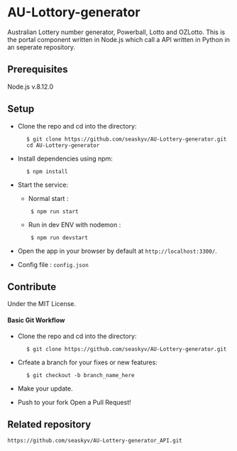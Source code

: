 # AU-Lottory-generator
Australian Lottery number generator, Powerball, Lotto and OZLotto.
This is the portal component written in Node.js which call a API written in Python in an seperate repository.

## Prerequisites
Node.js v.8.12.0

## Setup

- Clone the repo and cd into the directory:

```
      $ git clone https://github.com/seaskyv/AU-Lottery-generator.git
      cd AU-Lottery-generator
```
- Install dependencies using npm:

```
      $ npm install
```
- Start the service:
  - Normal start :
  ```
      $ npm run start
  
  ```
  - Run in dev ENV with nodemon :

  ```  
      $ npm run devstart
  ```
- Open the app in your browser by default at `http://localhost:3300/`.
- Config file : `config.json`

## Contribute
Under the MIT License. 

#### Basic Git Workflow

- Clone the repo and cd into the directory:

```
      $ git clone https://github.com/seaskyv/AU-Lottery-generator.git
```

- Crfeate a branch for your fixes or new features:

```
      $ git checkout -b branch_name_here
```

- Make your update.

- Push to your fork Open a Pull Request!

## Related repository
```https://github.com/seaskyv/AU-Lottery-generator_API.git```

